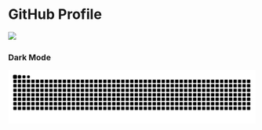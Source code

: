 # GitHub Profile

<img src="https://readme-typing-svg.demolab.com?font=Inconsolata&weight=500&size=50&duration=4000&pause=300&color=008cff&center=true&vCenter=true&multiline=true&repeat=false&random=false&width=1500&height=200&lines=Hello+there,+ I'm+Hassan;and+I'm+studying+computer+&+communications+engineering%E2%9C%A9" width="70%" />

### Dark Mode
![GitHub Contribution Grid Snake Dark SVG](assets/snake.svg)
